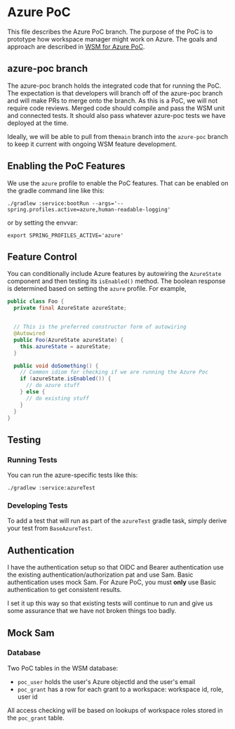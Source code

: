 # Azure PoC

This file describes the Azure PoC branch. The purpose of the PoC is to prototype how workspace
manager might work on Azure. The goals and approach are described in
[WSM for Azure PoC](https://docs.google.com/document/d/1N3FlbnLw8LotLQ4bKRB8vEkJlbAF3evuz8bK9ZV-PUg/edit#heading=h.tg5lhyvrdvny).

## azure-poc branch
The azure-poc branch holds the integrated code that for running the PoC. The expectation is that
developers will branch off of the azure-poc branch and will make PRs to merge onto the branch. As
this is a PoC, we will not require code reviews. Merged code should compile and pass the WSM unit
and connected tests. It should also pass whatever azure-poc tests we have deployed at the time.

Ideally, we will be able to pull from the`main` branch into the `azure-poc` branch to keep it
current with ongoing WSM feature development.

## Enabling the PoC Features
We use the `azure` profile to enable the PoC features. That can be enabled on the gradle
command line like this:
```text
./gradlew :service:bootRun --args='--spring.profiles.active=azure,human-readable-logging'
``` 
or by setting the envvar:
```shell script
export SPRING_PROFILES_ACTIVE='azure'
```

## Feature Control
You can conditionally include Azure features by autowiring the `AzureState` component
and then testing its `isEnabled()` method. The boolean response is determined based on
setting the `azure` profile. For example,
```java
public class Foo {
  private final AzureState azureState;


  // This is the preferred constructor form of autowiring
  @Autowired
  public Foo(AzureState azureState) {
    this.azureState = azureState;
  }

  public void doSomething() {
    // Common idiom for checking if we are running the Azure Poc
    if (azureState.isEnabled()) {
      // do azure stuff
    } else {
      // do existing stuff
    }
  }
}
```

## Testing

### Running Tests
You can run the azure-specific tests like this:
```shell script
./gradlew :service:azureTest
```

### Developing Tests
To add a test that will run as part of the `azureTest` gradle task, simply derive your
test from `BaseAzureTest`.

## Authentication
I have the authentication setup so that OIDC and Bearer authentication use the existing
authentication/authorization pat and use Sam. Basic
authentication uses mock Sam. For Azure PoC, you must **only** use Basic authentication to
get consistent results.

I set it up this way so that existing tests will continue to run and give us some assurance
that we have not broken things too badly.

## Mock Sam

### Database
Two PoC tables in the WSM database:
* `poc_user` holds the user's Azure objectId and the user's email
* `poc_grant` has a row for each grant to a workspace: workspace id, role, user id

All access checking will be based on lookups of workspace roles stored in the `poc_grant` table.
 

